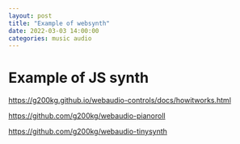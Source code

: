 ```yaml
---
layout: post
title: "Example of websynth"
date: 2022-03-03 14:00:00
categories: music audio
---
```


# Example of JS synth

https://g200kg.github.io/webaudio-controls/docs/howitworks.html

https://github.com/g200kg/webaudio-pianoroll

https://github.com/g200kg/webaudio-tinysynth

